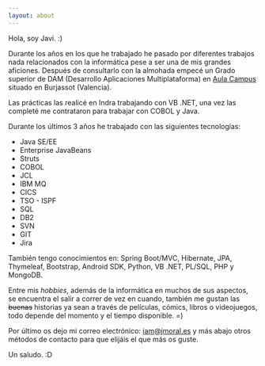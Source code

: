 ```yaml
---
layout: about
---
```


Hola, soy Javi. :)

Durante los años en los que he trabajado he pasado por diferentes trabajos nada relacionados con la informática pese a ser una de mis grandes aficiones. Después de consultarlo con la almohada empecé un Grado superior de DAM (Desarrollo Aplicaciones Multiplataforma) en [Aula Campus](http://www.campusaula.com/ "Aula Campus") situado en Burjassot (Valencia).

Las prácticas las realicé en Indra trabajando con VB .NET, una vez las completé me contrataron para trabajar con COBOL y Java.

Durante los últimos 3 años he trabajado con las siguientes tecnologías:

* Java SE/EE
* Enterprise JavaBeans
* Struts
* COBOL
* JCL
* IBM MQ
* CICS
* TSO - ISPF
* SQL
* DB2
* SVN
* GIT
* Jira

También tengo conocimientos en: Spring Boot/MVC, Hibernate, JPA, Thymeleaf, Bootstrap, Android SDK, Python, VB .NET, PL/SQL, PHP y MongoDB.

Entre mis *hobbies*, además de la informática en muchos de sus aspectos, se encuentra el salir a correr de vez en cuando, también me gustan las ~~buenas~~ historias ya sean a través de películas, cómics, libros o videojuegos, todo depende del momento y el tiempo disponible. =)

Por último os dejo mi correo electrónico: [iam@jmoral.es](mailto:iam@jmoral.es "iam@jmoral.es") y más abajo otros métodos de contacto para que elijáis el que más os guste.

Un saludo. :D

<div id="contact">
	<a href="mailto:iam@jmoral.es"><i class="fa fa-envelope fa-2x" aria-hidden="true"></i></a>
	<a href="https://twitter.com/owniz" target="_blank"><i class="fa fa-twitter-square fa-2x" aria-hidden="true"></i></a>
</div>
